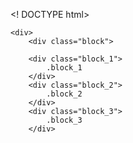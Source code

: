<! DOCTYPE html>
<html lang="ru">
    
    
    <div>
        <div class="block">
        
        <div class="block_1">
            .block_1
        </div>
        <div class="block_2">
            .block_2
        </div>
        <div class="block_3">
            .block_3
        </div>

<style>
.block{
    border: 5px-solid-red;
    max-width: 800px;
    margin: 0px auto;
    heght: 800px;
}
.block div{
    line-height: 50px;
    font-size: 18px;
    font-weight: 700;
    text-aligh: center;
}
.block_1{
    background-color: #ece89d;
    position: relative;
    left:0px;
    top:20px;
    right:0px;
}
.block_2{
    background-color: #5e5373;
    color: #fff;
    position: relative;
    left:0px;
    top:50px;
    right:0px;
}
.block_3{
    blockground: #18b5a4;
    position: relative;
    left:0px;
    top:80px;
    right:0px;
}
</style>
</html>
